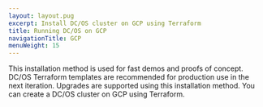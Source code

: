 ```yaml
---
layout: layout.pug
excerpt: Install DC/OS cluster on GCP using Terraform
title: Running DC/OS on GCP
navigationTitle: GCP
menuWeight: 15
---
```


This installation method is used for fast demos and proofs of concept. DC/OS Terraform templates are recommended for production use in the next iteration. Upgrades are supported using this installation method. You can create a DC/OS cluster on GCP using Terraform.
